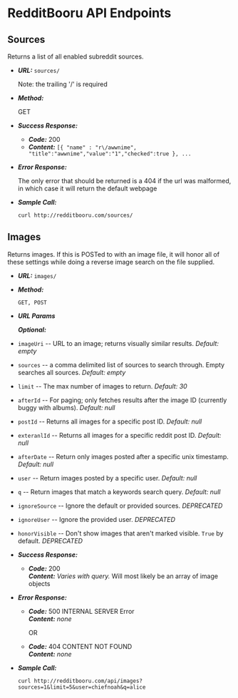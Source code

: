# RedditBooru API Endpoints

**Sources**
----
  Returns a list of all enabled subreddit sources.

* ***URL:*** `sources/`

  Note: the trailing '/' is required

* ***Method:***
  
  GET

* ***Success Response:***
  
  * ***Code:*** 200 <br />
  *  ***Content:*** `[{ "name" : "r\/awwnime", "title":"awwnime","value":"1","checked":true }, ...`
 
* ***Error Response:***

  The only error that should be returned is a 404 if the url was malformed, in which case it will return the default webpage

* ***Sample Call:***

  `curl http://redditbooru.com/sources/`




**Images**
----
  Returns images. If this is POSTed to with an image file, it will honor all of these settings while doing a reverse image search on the file supplied.

* ***URL:*** `images/`

* ***Method:***
  
  `GET, POST`

*  ***URL Params***

   ***Optional:***

 
 *  `imageUri` -- URL to an image; returns visually similar results. _Default: empty_
   
 *  `sources` -- a comma delimited list of sources to search through. Empty searches all sources. _Default: empty_
   
 *  `limit` -- The max number of images to return. _Default: 30_

 *  `afterId` -- For paging; only fetches results after the image ID (currently buggy with albums). _Default: null_

 *  `postId` -- Returns all images for a specific post ID. _Default: null_

 *  `exteranlId` -- Returns all images for a specific reddit post ID. _Default: null_

 *  `afterDate` -- Return only images posted after a specific unix timestamp. _Default: null_

 *  `user` -- Return images posted by a specific user. _Default: null_

 *  `q` -- Return images that match a keywords search query. _Default: null_

 *  `ignoreSource` -- Ignore the default or provided sources. *DEPRECATED*

 *  `ignoreUser` -- Ignore the provided user. *DEPRECATED*

 *  `honorVisible` -- Don't show images that aren't marked visible. `True` by default. *DEPRECATED*

* ***Success Response:***

  * ***Code:*** 200 <br />
    ***Content:*** _Varies with query._ Will most likely be an array of image objects
 
* ***Error Response:***

  * ***Code:*** 500 INTERNAL SERVER Error <br />
    ***Content:*** _none_

    OR

  * ***Code:*** 404 CONTENT NOT FOUND <br />
    ***Content:*** _none_

* ***Sample Call:***

  `curl http://redditbooru.com/api/images?sources=1&limit=5&user=chiefnoah&q=alice`

  
